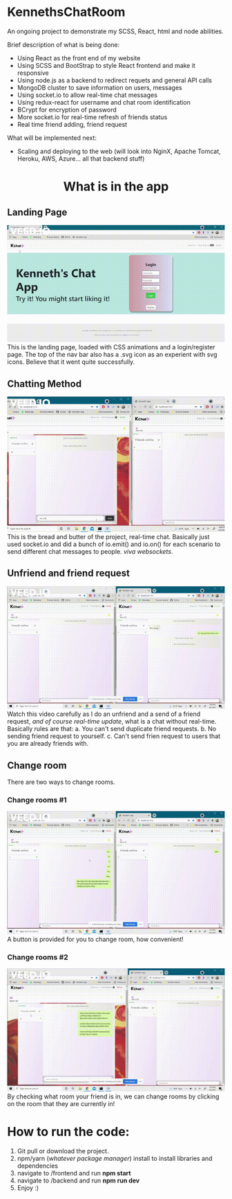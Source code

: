 # KennethsChatRoom
An ongoing project to demonstrate my SCSS, React, html and node abilities.

Brief description of what is being done:
- Using React as the front end of my website
- Using SCSS and BootStrap to style React frontend and make it responsive
- Using node.js as a backend to redirect requets and general API calls
- MongoDB cluster to save information on users, messages
- Using socket.io to allow real-time chat messages
- Using redux-react for username and chat room identification
- BCrypt for encryption of password
- More socket.io for real-time refresh of friends status
- Real time friend adding, friend request

What will be implemented next:
- Scaling and deploying to the web (will look into NginX, Apache Tomcat, Heroku, AWS, Azure... all that backend stuff)

<h1 align="center"> What is in the app </h1>

## Landing Page
![Alt Text](https://github.com/KennethWrong/KennethsChatRoom/blob/main/gifs/landing%20page.gif)
This is the landing page, loaded with CSS animations and a login/register page. The top of the nav bar also has a .svg icon as an experient with svg icons. Believe that it went quite successfully.

## Chatting Method
![Alt Text](https://github.com/KennethWrong/KennethsChatRoom/blob/main/gifs/chatting.gif)
This is the bread and butter of the project, real-time chat. Basically just used socket.io and did a bunch of io.emit() and io.on() for each scenario to send different chat messages to people.
_viva websockets_.

## Unfriend and friend request
![Alt Text](https://github.com/KennethWrong/KennethsChatRoom/blob/main/gifs/unfriend.gif)
Watch this video carefully as I do an unfriend and a send of a friend request, _and of course real-time update_, what is a chat without real-time. Basically rules are that:
a. You can't send duplicate friend requests.
b. No sending friend request to yourself.
c. Can't send frien request to users that you are already friends with.

## Change room
There are two ways to change rooms.

### Change rooms #1
![Alt Text](https://github.com/KennethWrong/KennethsChatRoom/blob/main/gifs/change%20room.gif)
A button is provided for you to change room, how convenient!

### Change rooms #2
![Alt Text](https://github.com/KennethWrong/KennethsChatRoom/blob/main/gifs/change%20room%232.gif)
By checking what room your friend is in, we can change rooms by clicking on the room that they are currently in!


# How to run the code:
1. Git pull or download the project.
2. npm/yarn (_whatever package manager_) install to install libraries and dependencies
3. navigate to /frontend and run **npm start**
4. navigate to /backend and run **npm run dev**
5. Enjoy :)
